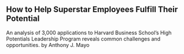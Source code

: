 ## How to Help Superstar Employees Fulfill Their Potential

An analysis of 3,000 applications to Harvard Business School’s High Potentials Leadership Program reveals common challenges and opportunities. by Anthony J. Mayo